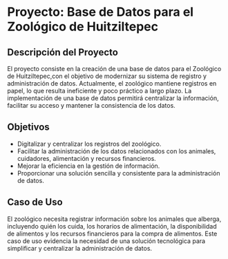 # Proyecto: Base de Datos para el Zoológico de Huitziltepec

## Descripción del Proyecto
El proyecto consiste en la creación de una base de datos para el Zoológico de Huitziltepec,con el objetivo de modernizar su sistema de registro y administración de datos. 
Actualmente, el zoológico mantiene registros en papel, lo que resulta ineficiente y poco práctico a largo plazo.
La implementación de una base de datos permitirá centralizar la información, facilitar su acceso y mantener la consistencia de los datos.


## Objetivos
+ Digitalizar y centralizar los registros del zoológico.
+ Facilitar la administración de los datos relacionados con los animales, cuidadores, alimentación y recursos financieros.
+ Mejorar la eficiencia en la gestión de información.
+ Proporcionar una solución sencilla y consistente para la administración de datos.

## Caso de Uso
El zoológico necesita registrar información sobre los animales que alberga, incluyendo quién los cuida, los horarios de alimentación, la disponibilidad de alimentos y los recursos financieros para la compra de alimentos.
Este caso de uso evidencia la necesidad de una solución tecnológica para simplificar y centralizar la administración de datos.

